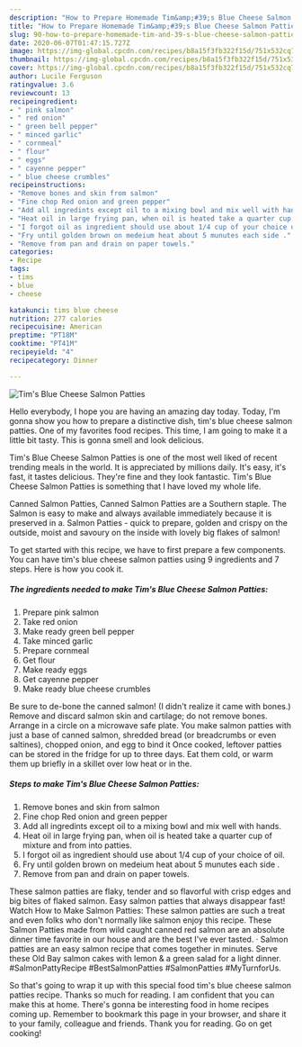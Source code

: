```yaml
---
description: "How to Prepare Homemade Tim&amp;#39;s Blue Cheese Salmon Patties"
title: "How to Prepare Homemade Tim&amp;#39;s Blue Cheese Salmon Patties"
slug: 90-how-to-prepare-homemade-tim-and-39-s-blue-cheese-salmon-patties
date: 2020-06-07T01:47:15.727Z
image: https://img-global.cpcdn.com/recipes/b8a15f3fb322f15d/751x532cq70/tims-blue-cheese-salmon-patties-recipe-main-photo.jpg
thumbnail: https://img-global.cpcdn.com/recipes/b8a15f3fb322f15d/751x532cq70/tims-blue-cheese-salmon-patties-recipe-main-photo.jpg
cover: https://img-global.cpcdn.com/recipes/b8a15f3fb322f15d/751x532cq70/tims-blue-cheese-salmon-patties-recipe-main-photo.jpg
author: Lucile Ferguson
ratingvalue: 3.6
reviewcount: 13
recipeingredient:
- " pink salmon"
- " red onion"
- " green bell pepper"
- " minced garlic"
- " cornmeal"
- " flour"
- " eggs"
- " cayenne pepper"
- " blue cheese crumbles"
recipeinstructions:
- "Remove bones and skin from salmon"
- "Fine chop Red onion and green pepper"
- "Add all ingredints except oil to a mixing bowl and mix well with hands."
- "Heat oil in large frying pan, when oil is heated take a quarter cup of mixture and from into patties."
- "I forgot oil as ingredient should use about 1/4 cup of your choice of oil."
- "Fry until golden brown on medeium heat about 5 munutes each side ."
- "Remove from pan and drain on paper towels."
categories:
- Recipe
tags:
- tims
- blue
- cheese

katakunci: tims blue cheese 
nutrition: 277 calories
recipecuisine: American
preptime: "PT18M"
cooktime: "PT41M"
recipeyield: "4"
recipecategory: Dinner

---
```



![Tim&#39;s Blue Cheese Salmon Patties](https://img-global.cpcdn.com/recipes/b8a15f3fb322f15d/751x532cq70/tims-blue-cheese-salmon-patties-recipe-main-photo.jpg)

Hello everybody, I hope you are having an amazing day today. Today, I'm gonna show you how to prepare a distinctive dish, tim&#39;s blue cheese salmon patties. One of my favorites food recipes. This time, I am going to make it a little bit tasty. This is gonna smell and look delicious.

Tim&#39;s Blue Cheese Salmon Patties is one of the most well liked of recent trending meals in the world. It is appreciated by millions daily. It's easy, it's fast, it tastes delicious. They're fine and they look fantastic. Tim&#39;s Blue Cheese Salmon Patties is something that I have loved my whole life.

Canned Salmon Patties, Canned Salmon Patties are a Southern staple. The Salmon is easy to make and always available immediately because it is preserved in a. Salmon Patties - quick to prepare, golden and crispy on the outside, moist and savoury on the inside with lovely big flakes of salmon!


To get started with this recipe, we have to first prepare a few components. You can have tim&#39;s blue cheese salmon patties using 9 ingredients and 7 steps. Here is how you cook it.

<!--inarticleads1-->

##### The ingredients needed to make Tim&#39;s Blue Cheese Salmon Patties:

1. Prepare  pink salmon
1. Take  red onion
1. Make ready  green bell pepper
1. Take  minced garlic
1. Prepare  cornmeal
1. Get  flour
1. Make ready  eggs
1. Get  cayenne pepper
1. Make ready  blue cheese crumbles


Be sure to de-bone the canned salmon! (I didn&#39;t realize it came with bones.) Remove and discard salmon skin and cartilage; do not remove bones. Arrange in a circle on a microwave safe plate. You make salmon patties with just a base of canned salmon, shredded bread (or breadcrumbs or even saltines), chopped onion, and egg to bind it Once cooked, leftover patties can be stored in the fridge for up to three days. Eat them cold, or warm them up briefly in a skillet over low heat or in the. 

<!--inarticleads2-->

##### Steps to make Tim&#39;s Blue Cheese Salmon Patties:

1. Remove bones and skin from salmon
1. Fine chop Red onion and green pepper
1. Add all ingredints except oil to a mixing bowl and mix well with hands.
1. Heat oil in large frying pan, when oil is heated take a quarter cup of mixture and from into patties.
1. I forgot oil as ingredient should use about 1/4 cup of your choice of oil.
1. Fry until golden brown on medeium heat about 5 munutes each side .
1. Remove from pan and drain on paper towels.


These salmon patties are flaky, tender and so flavorful with crisp edges and big bites of flaked salmon. Easy salmon patties that always disappear fast! Watch How to Make Salmon Patties: These salmon patties are such a treat and even folks who don&#39;t normally like salmon enjoy this recipe. These Salmon Patties made from wild caught canned red salmon are an absolute dinner time favorite in our house and are the best I&#39;ve ever tasted. · Salmon patties are an easy salmon recipe that comes together in minutes. Serve these Old Bay salmon cakes with lemon &amp; a green salad for a light dinner. #SalmonPattyRecipe #BestSalmonPatties #SalmonPatties #MyTurnforUs. 

So that's going to wrap it up with this special food tim&#39;s blue cheese salmon patties recipe. Thanks so much for reading. I am confident that you can make this at home. There's gonna be interesting food in home recipes coming up. Remember to bookmark this page in your browser, and share it to your family, colleague and friends. Thank you for reading. Go on get cooking!
